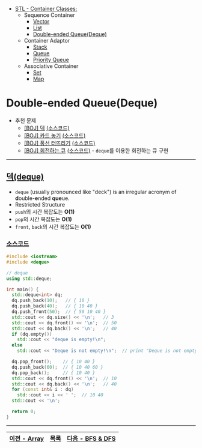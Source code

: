 * [STL - Container Classes:](/stl/)
  * Sequence Container
    * [Vector](/stl/vector/)
    * [List](/stl/list/)
    * [Double-ended Queue(Deque)](/stl/deque/)
  * Container Adaptor
    * [Stack](/stl/stack/)
    * [Queue](/stl/queue/)
    * [Priority Queue](/stl/priority_queue_heap/)
  * Associative Container
    * [Set](/stl/set/)
    * [Map](/stl/map/)

# Double-ended Queue(Deque)
* 추천 문제
  * [[BOJ] 덱](https://www.acmicpc.net/problem/10866) [(소스코드)](./src/deque.cc)
  * [[BOJ] 카드 놓기](https://www.acmicpc.net/problem/18115) [(소스코드)](./src/card.cc)
  * [[BOJ] 풍선 터뜨리기](https://www.acmicpc.net/problem/2346) [(소스코드)](./src/balloon.cc)
  * [[BOJ] 회전하는 큐](https://www.acmicpc.net/problem/1021) [(소스코드)](./src/circular_queue.cc) - `deque`를 이용한 회전하는 큐 구현
---

## [덱(deque)](https://cplusplus.com/reference/deque/deque/)
* `deque` (usually pronounced like "deck") is an irregular acronym of <b>d</b>ouble-<b>e</b>nded <b>que</b>ue.
* Restricted Structure
* `push`의 시간 복잡도는 <b>O(1)</b>
* `pop`의 시간 복잡도는 <b>O(1)</b>
* `front`, `back`의 시간 복잡도는 <b>O(1)</b>

### [소스코드](./src/exam.cc)
```c++
#include <iostream>
#include <deque>

// deque
using std::deque;

int main() {
  std::deque<int> dq;
  dq.push_back(10);   // { 10 }
  dq.push_back(40);   // { 10 40 }
  dq.push_front(50);  // { 50 10 40 }
  std::cout << dq.size() << '\n';   // 3
  std::cout << dq.front() << '\n';  // 50
  std::cout << dq.back() << '\n';   // 40
  if (dq.empty())
    std::cout << "deque is empty!\n";
  else
    std::cout << "Deque is not empty!\n";  // print "Deque is not empty!"

  dq.pop_front();    // { 10 40 }
  dq.push_back(60);  // { 10 40 60 }
  dq.pop_back();     // { 10 40 }
  std::cout << dq.front() << '\n';  // 10
  std::cout << dq.back() << '\n';   // 40
  for (const int& i : dq)
    std::cout << i << ' ';  // 10 40
  std::cout << '\n';

  return 0;
}

```

---
|[이전 - Array](/array/)|[목록](https://github.com/RyanJeong/CP#index)|[다음 - BFS & DFS](/bfs_dfs/)|
|-|-|-|